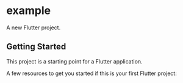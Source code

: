# example

A new Flutter project.

## Getting Started

This project is a starting point for a Flutter application.

A few resources to get you started if this is your first Flutter project:

